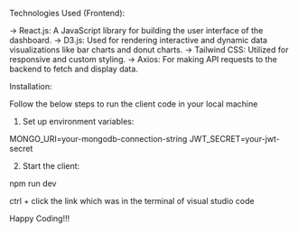 Technologies Used (Frontend):

-> React.js: A JavaScript library for building the user interface of the dashboard.
-> D3.js: Used for rendering interactive and dynamic data visualizations like bar charts and donut charts.
-> Tailwind CSS: Utilized for responsive and custom styling.
-> Axios: For making API requests to the backend to fetch and display data.

Installation:

Follow the below steps to run the client code in your local machine

1. Set up environment variables:

MONGO_URI=your-mongodb-connection-string
JWT_SECRET=your-jwt-secret

2. Start the client:

npm run dev

ctrl + click the link which was in the terminal of visual studio code

Happy Coding!!!